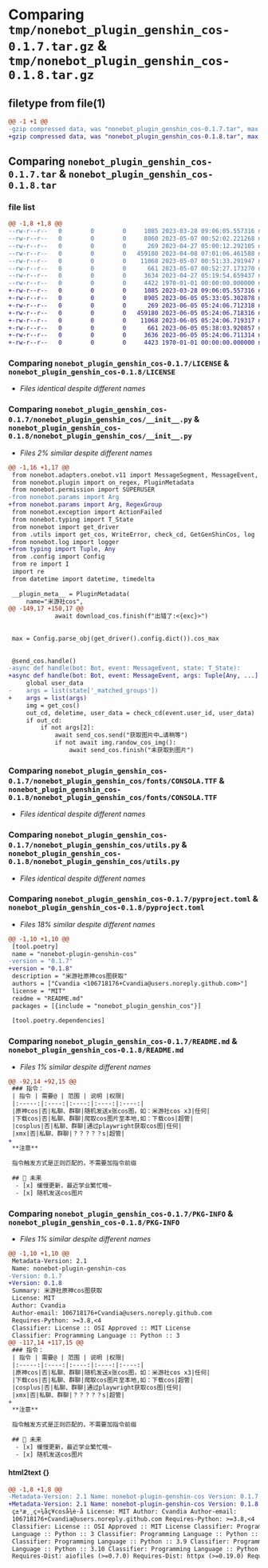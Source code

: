 # Comparing `tmp/nonebot_plugin_genshin_cos-0.1.7.tar.gz` & `tmp/nonebot_plugin_genshin_cos-0.1.8.tar.gz`

## filetype from file(1)

```diff
@@ -1 +1 @@
-gzip compressed data, was "nonebot_plugin_genshin_cos-0.1.7.tar", max compression
+gzip compressed data, was "nonebot_plugin_genshin_cos-0.1.8.tar", max compression
```

## Comparing `nonebot_plugin_genshin_cos-0.1.7.tar` & `nonebot_plugin_genshin_cos-0.1.8.tar`

### file list

```diff
@@ -1,8 +1,8 @@
--rw-r--r--   0        0        0     1085 2023-03-28 09:06:05.557316 nonebot_plugin_genshin_cos-0.1.7/LICENSE
--rw-r--r--   0        0        0     8860 2023-05-07 00:52:02.221268 nonebot_plugin_genshin_cos-0.1.7/nonebot_plugin_genshin_cos/__init__.py
--rw-r--r--   0        0        0      269 2023-04-27 05:00:12.292105 nonebot_plugin_genshin_cos-0.1.7/nonebot_plugin_genshin_cos/config.py
--rw-r--r--   0        0        0   459180 2023-04-08 07:01:06.461588 nonebot_plugin_genshin_cos-0.1.7/nonebot_plugin_genshin_cos/fonts/CONSOLA.TTF
--rw-r--r--   0        0        0    11068 2023-05-07 00:51:33.291947 nonebot_plugin_genshin_cos-0.1.7/nonebot_plugin_genshin_cos/utils.py
--rw-r--r--   0        0        0      661 2023-05-07 00:52:27.173270 nonebot_plugin_genshin_cos-0.1.7/pyproject.toml
--rw-r--r--   0        0        0     3634 2023-04-27 05:19:54.659437 nonebot_plugin_genshin_cos-0.1.7/README.md
--rw-r--r--   0        0        0     4422 1970-01-01 00:00:00.000000 nonebot_plugin_genshin_cos-0.1.7/PKG-INFO
+-rw-r--r--   0        0        0     1085 2023-03-28 09:06:05.557316 nonebot_plugin_genshin_cos-0.1.8/LICENSE
+-rw-r--r--   0        0        0     8905 2023-06-05 05:33:05.302878 nonebot_plugin_genshin_cos-0.1.8/nonebot_plugin_genshin_cos/__init__.py
+-rw-r--r--   0        0        0      269 2023-06-05 05:24:06.712318 nonebot_plugin_genshin_cos-0.1.8/nonebot_plugin_genshin_cos/config.py
+-rw-r--r--   0        0        0   459180 2023-06-05 05:24:06.718316 nonebot_plugin_genshin_cos-0.1.8/nonebot_plugin_genshin_cos/fonts/CONSOLA.TTF
+-rw-r--r--   0        0        0    11068 2023-06-05 05:24:06.719317 nonebot_plugin_genshin_cos-0.1.8/nonebot_plugin_genshin_cos/utils.py
+-rw-r--r--   0        0        0      661 2023-06-05 05:38:03.920857 nonebot_plugin_genshin_cos-0.1.8/pyproject.toml
+-rw-r--r--   0        0        0     3636 2023-06-05 05:24:06.711314 nonebot_plugin_genshin_cos-0.1.8/README.md
+-rw-r--r--   0        0        0     4423 1970-01-01 00:00:00.000000 nonebot_plugin_genshin_cos-0.1.8/PKG-INFO
```

### Comparing `nonebot_plugin_genshin_cos-0.1.7/LICENSE` & `nonebot_plugin_genshin_cos-0.1.8/LICENSE`

 * *Files identical despite different names*

### Comparing `nonebot_plugin_genshin_cos-0.1.7/nonebot_plugin_genshin_cos/__init__.py` & `nonebot_plugin_genshin_cos-0.1.8/nonebot_plugin_genshin_cos/__init__.py`

 * *Files 2% similar despite different names*

```diff
@@ -1,16 +1,17 @@
 from nonebot.adapters.onebot.v11 import MessageSegment, MessageEvent, Bot, Message, GroupMessageEvent
 from nonebot.plugin import on_regex, PluginMetadata
 from nonebot.permission import SUPERUSER
-from nonebot.params import Arg
+from nonebot.params import Arg, RegexGroup
 from nonebot.exception import ActionFailed
 from nonebot.typing import T_State
 from nonebot import get_driver
 from .utils import get_cos, WriteError, check_cd, GetGenShinCos, log
 from nonebot.log import logger
+from typing import Tuple, Any
 from .config import Config
 from re import I
 import re
 from datetime import datetime, timedelta
 
 __plugin_meta__ = PluginMetadata(
     name="米游社cos",
@@ -149,17 +150,17 @@
             await download_cos.finish(f"出错了:<{exc}>")
 
 
 max = Config.parse_obj(get_driver().config.dict()).cos_max
 
 
 @send_cos.handle()
-async def handle(bot: Bot, event: MessageEvent, state: T_State):
+async def handle(bot: Bot, event: MessageEvent, args: Tuple[Any, ...] = RegexGroup()):
     global user_data
-    args = list(state['_matched_groups'])
+    args = list(args)
     img = get_cos()
     out_cd, deletime, user_data = check_cd(event.user_id, user_data)
     if out_cd:
         if not args[2]:
             await send_cos.send("获取图片中…请稍等")
             if not await img.randow_cos_img():
                 await send_cos.finish("未获取到图片")
```

### Comparing `nonebot_plugin_genshin_cos-0.1.7/nonebot_plugin_genshin_cos/fonts/CONSOLA.TTF` & `nonebot_plugin_genshin_cos-0.1.8/nonebot_plugin_genshin_cos/fonts/CONSOLA.TTF`

 * *Files identical despite different names*

### Comparing `nonebot_plugin_genshin_cos-0.1.7/nonebot_plugin_genshin_cos/utils.py` & `nonebot_plugin_genshin_cos-0.1.8/nonebot_plugin_genshin_cos/utils.py`

 * *Files identical despite different names*

### Comparing `nonebot_plugin_genshin_cos-0.1.7/pyproject.toml` & `nonebot_plugin_genshin_cos-0.1.8/pyproject.toml`

 * *Files 18% similar despite different names*

```diff
@@ -1,10 +1,10 @@
 [tool.poetry]
 name = "nonebot-plugin-genshin-cos"
-version = "0.1.7"
+version = "0.1.8"
 description = "米游社原神cos图获取"
 authors = ["Cvandia <106718176+Cvandia@users.noreply.github.com>"]
 license = "MIT"
 readme = "README.md"
 packages = [{include = "nonebot_plugin_genshin_cos"}]
 
 [tool.poetry.dependencies]
```

### Comparing `nonebot_plugin_genshin_cos-0.1.7/README.md` & `nonebot_plugin_genshin_cos-0.1.8/README.md`

 * *Files 1% similar despite different names*

```diff
@@ -92,14 +92,15 @@
 ### 指令：
 | 指令 | 需要@ | 范围 | 说明 |权限|
 |:-----:|:----:|:----:|:----:|:----:|
 |原神cos|否|私聊、群聊|随机发送x张cos图，如：米游社cos x3|任何|
 |下载cos|否|私聊、群聊|爬取cos图片至本地,如：下载cos|超管|
 |cosplus|否|私聊、群聊|通过playwright获取cos图|任何|
 |xmx|否|私聊、群聊|？？？？？s|超管|
+
 **注意**
 
 指令触发方式是正则匹配的，不需要加指令前缀
 
 ## 🌙 未来
  - [x] 缓慢更新，最近学业繁忙哦~
  - [x] 随机发送cos图片
```

### Comparing `nonebot_plugin_genshin_cos-0.1.7/PKG-INFO` & `nonebot_plugin_genshin_cos-0.1.8/PKG-INFO`

 * *Files 1% similar despite different names*

```diff
@@ -1,10 +1,10 @@
 Metadata-Version: 2.1
 Name: nonebot-plugin-genshin-cos
-Version: 0.1.7
+Version: 0.1.8
 Summary: 米游社原神cos图获取
 License: MIT
 Author: Cvandia
 Author-email: 106718176+Cvandia@users.noreply.github.com
 Requires-Python: >=3.8,<4
 Classifier: License :: OSI Approved :: MIT License
 Classifier: Programming Language :: Python :: 3
@@ -117,14 +117,15 @@
 ### 指令：
 | 指令 | 需要@ | 范围 | 说明 |权限|
 |:-----:|:----:|:----:|:----:|:----:|
 |原神cos|否|私聊、群聊|随机发送x张cos图，如：米游社cos x3|任何|
 |下载cos|否|私聊、群聊|爬取cos图片至本地,如：下载cos|超管|
 |cosplus|否|私聊、群聊|通过playwright获取cos图|任何|
 |xmx|否|私聊、群聊|？？？？？s|超管|
+
 **注意**
 
 指令触发方式是正则匹配的，不需要加指令前缀
 
 ## 🌙 未来
  - [x] 缓慢更新，最近学业繁忙哦~
  - [x] 随机发送cos图片
```

#### html2text {}

```diff
@@ -1,8 +1,8 @@
-Metadata-Version: 2.1 Name: nonebot-plugin-genshin-cos Version: 0.1.7 Summary:
+Metadata-Version: 2.1 Name: nonebot-plugin-genshin-cos Version: 0.1.8 Summary:
 ç±³æ¸¸ç¤¾åç¥coså¾è·å License: MIT Author: Cvandia Author-email:
 106718176+Cvandia@users.noreply.github.com Requires-Python: >=3.8,<4
 Classifier: License :: OSI Approved :: MIT License Classifier: Programming
 Language :: Python :: 3 Classifier: Programming Language :: Python :: 3.8
 Classifier: Programming Language :: Python :: 3.9 Classifier: Programming
 Language :: Python :: 3.10 Classifier: Programming Language :: Python :: 3.11
 Requires-Dist: aiofiles (>=0.7.0) Requires-Dist: httpx (>=0.19.0) Requires-
```

